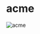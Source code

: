 # acme


![acme](https://user-images.githubusercontent.com/63094930/115224249-44ce4800-a12a-11eb-980b-af5365031b85.gif)
